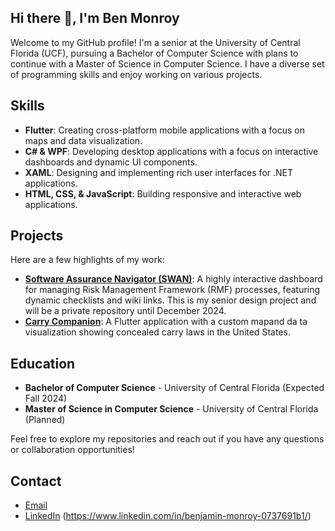 ## Hi there 👋, I'm Ben Monroy

Welcome to my GitHub profile! I'm a senior at the University of Central Florida (UCF), pursuing a Bachelor of Computer Science with plans to continue with a Master of Science in Computer Science. I have a diverse set of programming skills and enjoy working on various projects.

## Skills

- **Flutter**: Creating cross-platform mobile applications with a focus on maps and data visualization.
- **C# & WPF**: Developing desktop applications with a focus on interactive dashboards and dynamic UI components.
- **XAML**: Designing and implementing rich user interfaces for .NET applications.
- **HTML, CSS, & JavaScript**: Building responsive and interactive web applications.

## Projects

Here are a few highlights of my work:

- **[Software Assurance Navigator (SWAN)](#)**: A highly interactive dashboard for managing Risk Management Framework (RMF) processes, featuring dynamic checklists and wiki links. This is my senior design project and will be a private repository until December 2024.
- **[Carry Companion](#)**: A Flutter application with a custom mapand da ta visualization showing concealed carry laws in the United States.

## Education

- **Bachelor of Computer Science** - University of Central Florida (Expected Fall 2024)
- **Master of Science in Computer Science** - University of Central Florida (Planned)

Feel free to explore my repositories and reach out if you have any questions or collaboration opportunities!

## Contact

- [Email](ben.a.monroy@gmail.com)
- [LinkedIn](#) (https://www.linkedin.com/in/benjamin-monroy-0737691b1/)


<!--
**BenMonroy/BenMonroy** is a ✨ _special_ ✨ repository because its `README.md` (this file) appears on your GitHub profile.

Here are some ideas to get you started:

- 🔭 I’m currently working on ...
- 🌱 I’m currently learning ...    
- 👯 I’m looking to collaborate on ...
- 🤔 I’m looking for help with ...
- 💬 Ask me about ...
- 📫 How to reach me: ...
- 😄 Pronouns: ...
- ⚡ Fun fact: ...
-->
